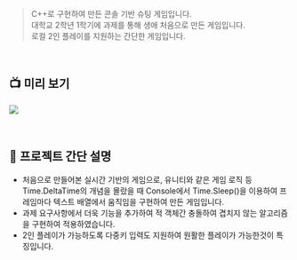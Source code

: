 > C++로 구현하여 만든 콘솔 기반 슈팅 게임입니다. <br>
> 대학교 2학년 1학기에 과제를 통해 생애 처음으로 만든 게임입니다.  <br>
> 로컬 2인 플레이를 지원하는 간단한 게임입니다.

  <br>

## 📺 미리 보기

![](https://blog.kakaocdn.net/dn/Yjy0J/btsvlvig8uB/2UghDR3AIvbBpkiISDwuW0/img.gif)

<br>

## 💬 프로젝트 간단 설명

-   처음으로 만들어본 실시간 기반의 게임으로, 유니티와 같은 게임 로직 등 Time.DeltaTime의 개념을 몰랐을 때 Console에서 Time.Sleep()을 이용하여 프레임마다 텍스트 배열에서 움직임을 구현하여 만든 게임입니다.
-   과제 요구사항에서 더욱 기능을 추가하여 적 객체간 충돌하여 겹치지 않는 알고리즘을 구현하여 적용하였습니다.
-   2인 플레이가 가능하도록 다중키 입력도 지원하여 원활한 플레이가 가능한것이 특징입니다.
